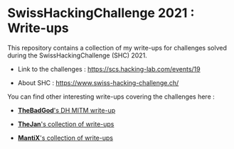 # SwissHackingChallenge 2021 : Write-ups

This repository contains a collection of my write-ups for challenges solved during the SwissHackingChallenge (SHC) 2021.

- Link to the challenges : https://scs.hacking-lab.com/events/19

- About SHC : https://www.swiss-hacking-challenge.ch/



You can find other interesting write-ups covering the challenges here :

- [**TheBadGod**'s DH MITM write-up](https://www.spclr.ch/dh-mitm)

- [**TheJan**'s collection of write-ups](https://github.com/dev-jan/swiss-hacking-challenge-2021)

- [**MantiX**'s collection of write-ups](https://github.com/edcod3/shc-ctf-2021)

